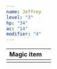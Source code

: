 ```yaml
---
name: Jeffrey
level: "3"
hp: "34"
ac: "14"
modifier: "4"
---
```


| Magic item |     |
| ---------- | --- |
|            |     |
